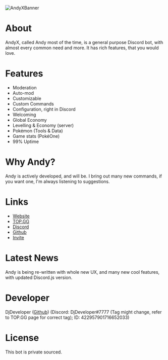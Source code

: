 ![AndyXBanner]()

# About
AndyX, called Andy most of the time, is a general purpose Discord bot, with almost every common need and more. It has rich features, that you would love.

# Features
* Moderation
* Auto-mod
* Customizable
* Custom Commands
* Configuration, right in Discord
* Welcoming
* Global Economy
* Levelling & Economy (server)
* Pokémon (Tools & Data)
* Game stats (PokéOne)
* 99% Uptime

# Why Andy?
Andy is actively developed, and will be. I bring out many new commands, if you want one, I'm always listening to suggestions.

# Links
* [Website](https://andy.djdev.tech)
* [TOP.GG](https://top.gg/bot/557513988217241601)
* [Discord](https://discord.gg/nCcKRvr)
* [Github](https://github.com/DiljitSandhuDev/AndyX)
* [Invite](https://discordapp.com/api/oauth2/authorize?client_id=557513988217241601&permissions=2084437207&redirect_uri=https%3A%2F%2Fandy.djdev.tech&scope=bot)

# Latest News
Andy is being re-written with whole new UX, and many new cool features, with updated Discord.js version.

# Developer
DjDeveloper ([Github](https://github.com/DiljitSandhuDev)) (Discord: DjDeveloper#7777 (Tag might change, refer to TOP.GG page for correct tag); ID: 422957901716652033)

# License
This bot is private sourced.
